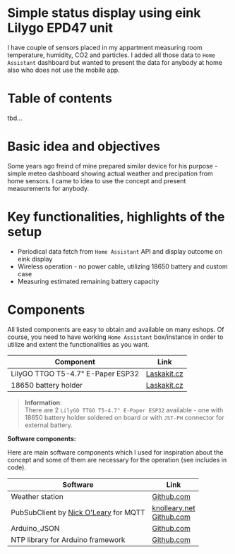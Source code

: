 # Simple status display using eink Lilygo EPD47 unit

I have couple of sensors placed in my appartment measuring room temperature, humidity, CO2 and particles. I added all those data to `Home Assistant` dashboard but wanted to present the data for anybody at home also who does not use the mobile app. 

# Table of contents

tbd...

# Basic idea and objectives

Some years ago freind of mine prepared similar device for his purpose - simple meteo dashboard showing actual weather and precipation from home sensors. I came to idea to use the concept and present measurements for anybody. 

# Key functionalities, highlights of the setup

- Periodical data fetch from `Home Assistant` API and display outcome on eink display
- Wireless operation - no power cable, utilizing 18650 battery and custom case
- Measuring estimated remaining battery capacity
  
# Components

All listed components are easy to obtain and available on many eshops. Of course, you need to have working `Home Assistant` box/instance in order to utilize and extent the functionalities as you want.

| Component | Link |
| --- | --- |
| LilyGO TTGO T5-4.7" E-Paper ESP32 | [Laskakit.cz](https://www.laskakit.cz/lilygo-ttgo-t5-4-7--e-paper-esp32-wifi-modul/) |
| 18650 battery holder | [Laskakit.cz](https://www.laskakit.cz/bateriovy-box-1x18650-do-dps/) |

>**Information**:<br>
>There are 2 `LilyGO TTGO T5-4.7" E-Paper ESP32` available - one with 18650 battery holder soldered on board or with `JST-PH` connector for external battery.

**Software components:**

Here are main software components which I used for inspiration about the concept and some of them are necessary for the operation (see includes in code).

| Software | Link |
| --- | --- |
| Weather station | [Github.com](https://github.com/Xinyuan-LilyGO/LilyGo-EPD-4-7-OWM-Weather-Display) |
| PubSubClient by [Nick O'Leary](https://twitter.com/knolleary) for MQTT | [knolleary.net](https://pubsubclient.knolleary.net)<br>[Github.com](https://github.com/knolleary/pubsubclient) |
| Arduino_JSON | [Github.com](https://github.com/arduino-libraries/Arduino_JSON) | 
| NTP library for Arduino framework | [Github.com](https://github.com/sstaub/NTP) |

